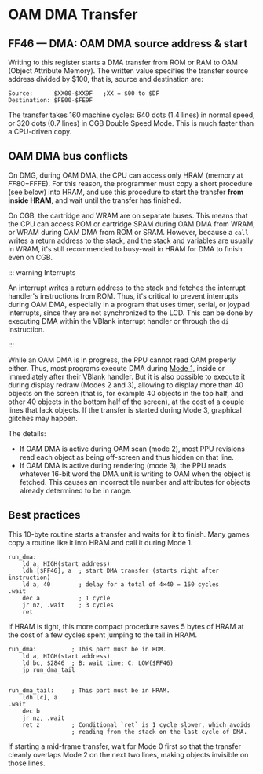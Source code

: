 
# OAM DMA Transfer

## FF46 — DMA: OAM DMA source address & start

Writing to this register starts a DMA transfer from ROM or RAM to OAM
(Object Attribute Memory).  The written value specifies the
transfer source address divided by $100, that is, source and destination are:

```
Source:      $XX00-$XX9F   ;XX = $00 to $DF
Destination: $FE00-$FE9F
```

The transfer takes 160 machine cycles: 640 dots (1.4 lines) in normal speed,
or 320 dots (0.7 lines) in CGB Double Speed Mode.
This is much faster than a CPU-driven copy.

## OAM DMA bus conflicts

On DMG, during OAM DMA, the CPU can access only HRAM (memory at $FF80-$FFFE).
For this reason, the programmer must copy a short procedure (see below) into HRAM, and use
this procedure to start the transfer **from inside HRAM**, and wait until
the transfer has finished.

On CGB, the cartridge and WRAM are on separate buses.
This means that the CPU can access ROM or cartridge SRAM during OAM DMA from WRAM, or WRAM during OAM DMA from ROM or SRAM.
However, because a `call` writes a return address to the stack, and the stack and variables are usually in WRAM,
it's still recommended to busy-wait in HRAM for DMA to finish even on CGB.

::: warning Interrupts

An interrupt writes a return address to the stack and fetches the interrupt handler's instructions from ROM.
Thus, it's critical to prevent interrupts during OAM DMA, especially in a program that uses timer, serial, or joypad interrupts, since they are not synchronized to the LCD.
This can be done by executing DMA within the VBlank interrupt handler or through the `di` instruction.

:::

While an OAM DMA is in progress, the PPU cannot read OAM properly either.
Thus, most programs execute DMA during [Mode 1](<#STAT modes>), inside or immediately after their VBlank handler.
But it is also possible to execute it during display redraw (Modes 2 and 3),
allowing to display more than 40 objects on the screen (that is, for
example 40 objects in the top half, and other 40 objects in the bottom half of
the screen), at the cost of a couple lines that lack objects.
If the transfer is started during Mode 3, graphical glitches may happen.

The details:

* If OAM DMA is active during OAM scan (mode 2), most PPU revisions read each object
  as being off-screen and thus hidden on that line.
* If OAM DMA is active during rendering (mode 3), the PPU reads whatever 16-bit word
  the DMA unit is writing to OAM when the object is fetched.
  This causes an incorrect tile number and attributes for objects already determined to be in range.

<!-- TODO: find Hacktix test ROM -->
<!-- TODO: keep working on "Red from OAM", a reproducer that races the beam to overwrite tile number and attributes of objects previously seen in Mode 2 -->

## Best practices

This 10-byte routine starts a transfer and waits for it to finish.
Many games copy a routine like it into HRAM and call it during Mode 1.

```rgbasm
run_dma:
    ld a, HIGH(start address)
    ldh [$FF46], a  ; start DMA transfer (starts right after instruction)
    ld a, 40        ; delay for a total of 4×40 = 160 cycles
.wait
    dec a           ; 1 cycle
    jr nz, .wait    ; 3 cycles
    ret
```

If HRAM is tight, this more compact procedure saves 5 bytes of HRAM
at the cost of a few cycles spent jumping to the tail in HRAM.

```rgbasm
run_dma:          ; This part must be in ROM.
    ld a, HIGH(start address)
    ld bc, $2846  ; B: wait time; C: LOW($FF46)
    jp run_dma_tail


run_dma_tail:     ; This part must be in HRAM.
    ldh [c], a
.wait
    dec b
    jr nz, .wait
    ret z         ; Conditional `ret` is 1 cycle slower, which avoids
                  ; reading from the stack on the last cycle of DMA.
```

If starting a mid-frame transfer, wait for Mode 0 first
so that the transfer cleanly overlaps Mode 2 on the next two lines,
making objects invisible on those lines.
